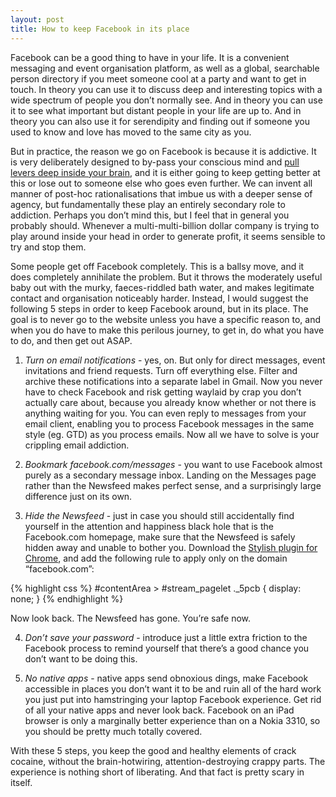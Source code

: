 ```yaml
---
layout: post
title: How to keep Facebook in its place
---
```

Facebook can be a good thing to have in your life. It is a convenient messaging and event organisation platform, as well as a global, searchable person directory if you meet someone cool at a party and want to get in touch. In theory you can use it to discuss deep and interesting topics with a wide spectrum of people you don’t normally see. And in theory you can use it to see what important but distant people in your life are up to. And in theory you can also use it for serendipity and finding out if someone you used to know and love has moved to the same city as you.

But in practice, the reason we go on Facebook is because it is addictive. It is very deliberately designed to by-pass your conscious mind and <a href="http://www.nirandfar.com/2012/03/how-to-manufacture-desire.html" target="_blank">pull levers deep inside your brain</a>, and it is either going to keep getting better at this or lose out to someone else who goes even further. We can invent all manner of post-hoc rationalisations that imbue us with a deeper sense of agency, but fundamentally these play an entirely secondary role to addiction. Perhaps you don’t mind this, but I feel that in general you probably should. Whenever a multi-multi-billion dollar company is trying to play around inside your head in order to generate profit, it seems sensible to try and stop them.

Some people get off Facebook completely. This is a ballsy move, and it does completely annihilate the problem. But it throws the moderately useful baby out with the murky, faeces-riddled bath water, and makes legitimate contact and organisation noticeably harder. Instead, I would suggest the following 5 steps in order to keep Facebook around, but in its place. The goal is to never go to the website unless you have a specific reason to, and when you do have to make this perilous journey, to get in, do what you have to do, and then get out ASAP.

1. <i>Turn on email notifications</i> - yes, on. But only for direct messages, event invitations and friend requests. Turn off everything else. Filter and archive these notifications into a separate label in Gmail. Now you never have to check Facebook and risk getting waylaid by crap you don’t actually care about, because you already know whether or not there is anything waiting for you. You can even reply to messages from your email client, enabling you to process Facebook messages in the same style (eg. GTD) as you process emails. Now all we have to solve is your crippling email addiction.

2. <i>Bookmark facebook.com/messages</i> - you want to use Facebook almost purely as a secondary message inbox. Landing on the Messages page rather than the Newsfeed makes perfect sense, and a surprisingly large difference just on its own.

3. <i>Hide the Newsfeed</i> - just in case you should still accidentally find yourself in the attention and happiness black hole that is the Facebook.com homepage, make sure that the Newsfeed is safely hidden away and unable to bother you. Download the <a href="https://chrome.google.com/webstore/detail/stylish/fjnbnpbmkenffdnngjfgmeleoegfcffe?hl=en" target="_blank">Stylish plugin for Chrome</a>, and add the following rule to apply only on the domain “facebook.com”:

  {% highlight css %}
      #contentArea > #stream_pagelet ._5pcb {
        display: none;
      }
  {% endhighlight %}

  Now look back. The Newsfeed has gone. You’re safe now.

4. <i>Don’t save your password</i> - introduce just a little extra friction to the Facebook process to remind yourself that there’s a good chance you don’t want to be doing this.

5. <i>No native apps</i> - native apps send obnoxious dings, make Facebook accessible in places you don’t want it to be and ruin all of the hard work you just put into hamstringing your laptop Facebook experience. Get rid of all your native apps and never look back. Facebook on an iPad browser is only a marginally better experience than on a Nokia 3310, so you should be pretty much totally covered.

With these 5 steps, you keep the good and healthy elements of crack cocaine, without the brain-hotwiring, attention-destroying crappy parts. The experience is nothing short of liberating. And that fact is pretty scary in itself.
